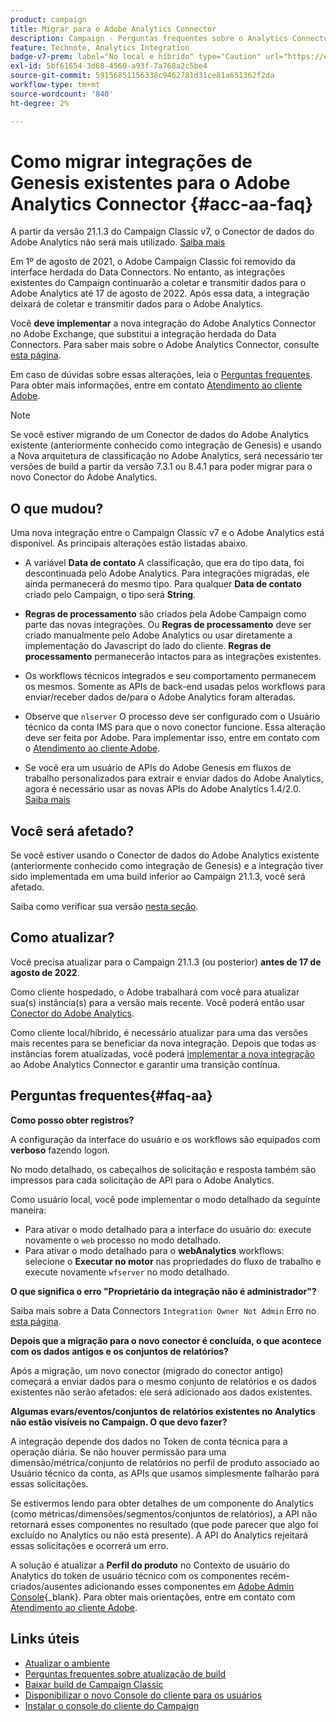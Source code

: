 ```yaml
---
product: campaign
title: Migrar para o Adobe Analytics Connector
description: Campaign - Perguntas frequentes sobre o Analytics Connector
feature: Technote, Analytics Integration
badge-v7-prem: label="No local e híbrido" type="Caution" url="https://experienceleague.adobe.com/docs/campaign-classic/using/installing-campaign-classic/architecture-and-hosting-models/hosting-models-lp/hosting-models.html?lang=pt-BR" tooltip="Aplicável somente a implantações locais e híbridas do v7"
exl-id: 5bf61654-3d68-4560-a93f-7a768a2c5be4
source-git-commit: 59156851156338c9462781d31ce81a651362f2da
workflow-type: tm+mt
source-wordcount: '840'
ht-degree: 2%

---
```


# Como migrar integrações de Genesis existentes para o Adobe Analytics Connector {#acc-aa-faq}



A partir da versão 21.1.3 do Campaign Classic v7, o Conector de dados do Adobe Analytics não será mais utilizado. [Saiba mais](https://experienceleague.adobe.com/docs/analytics/import/dataconnectors/data-connectors-eol.html)

Em 1º de agosto de 2021, o Adobe Campaign Classic foi removido da interface herdada do Data Connectors. No entanto, as integrações existentes do Campaign continuarão a coletar e transmitir dados para o Adobe Analytics até 17 de agosto de 2022. Após essa data, a integração deixará de coletar e transmitir dados para o Adobe Analytics.

Você **deve implementar** a nova integração do Adobe Analytics Connector no Adobe Exchange, que substitui a integração herdada do Data Connectors. Para saber mais sobre o Adobe Analytics Connector, consulte [esta página](../../platform/using/gs-aa.md).

Em caso de dúvidas sobre essas alterações, leia o [Perguntas frequentes](#faq-aa). Para obter mais informações, entre em contato [Atendimento ao cliente Adobe](https://helpx.adobe.com/br/enterprise/admin-guide.html/enterprise/using/support-for-experience-cloud.ug.html).

>[!NOTE]
>
>Se você estiver migrando de um Conector de dados do Adobe Analytics existente (anteriormente conhecido como integração de Genesis) e usando a Nova arquitetura de classificação no Adobe Analytics, será necessário ter versões de build a partir da versão 7.3.1 ou 8.4.1 para poder migrar para o novo Conector do Adobe Analytics.

## O que mudou?

Uma nova integração entre o Campaign Classic v7 e o Adobe Analytics está disponível. As principais alterações estão listadas abaixo.

* A variável **Data de contato** A classificação, que era do tipo data, foi descontinuada pelo Adobe Analytics. Para integrações migradas, ele ainda permanecerá do mesmo tipo. Para qualquer **Data de contato** criado pelo Campaign, o tipo será **String**.

* **Regras de processamento** são criados pela Adobe Campaign como parte das novas integrações. Ou **Regras de processamento** deve ser criado manualmente pelo Adobe Analytics ou usar diretamente a implementação do Javascript do lado do cliente. **Regras de processamento** permanecerão intactos para as integrações existentes.

* Os workflows técnicos integrados e seu comportamento permanecem os mesmos. Somente as APIs de back-end usadas pelos workflows para enviar/receber dados de/para o Adobe Analytics foram alteradas.

* Observe que `nlserver` O processo deve ser configurado com o Usuário técnico da conta IMS para que o novo conector funcione. Essa alteração deve ser feita por Adobe. Para implementar isso, entre em contato com o [Atendimento ao cliente Adobe](https://helpx.adobe.com/br/enterprise/admin-guide.html/enterprise/using/support-for-experience-cloud.ug.html).

* Se você era um usuário de APIs do Adobe Genesis em fluxos de trabalho personalizados para extrair e enviar dados do Adobe Analytics, agora é necessário usar as novas APIs do Adobe Analytics 1.4/2.0. [Saiba mais](https://adobeexchangeec.zendesk.com/hc/en-us/articles/360047148832-Replacements-for-Data-Connector-API-calls)

## Você será afetado?

Se você estiver usando o Conector de dados do Adobe Analytics existente (anteriormente conhecido como integração de Genesis) e a integração tiver sido implementada em uma build inferior ao Campaign 21.1.3, você será afetado.

Saiba como verificar sua versão [nesta seção](../../platform/using/launching-adobe-campaign.md#getting-your-campaign-version).

## Como atualizar?

Você precisa atualizar para o Campaign 21.1.3 (ou posterior) **antes de 17 de agosto de 2022**.

Como cliente hospedado, o Adobe trabalhará com você para atualizar sua(s) instância(s) para a versão mais recente. Você poderá então usar [Conector do Adobe Analytics](../../platform/using/gs-aa.md).

Como cliente local/híbrido, é necessário atualizar para uma das versões mais recentes para se beneficiar da nova integração.
Depois que todas as instâncias forem atualizadas, você poderá [implementar a nova integração](../../platform/using/adobe-analytics-provisioning.md) ao Adobe Analytics Connector e garantir uma transição contínua.

## Perguntas frequentes{#faq-aa}

**Como posso obter registros?**

A configuração da interface do usuário e os workflows são equipados com **verboso** fazendo logon.

No modo detalhado, os cabeçalhos de solicitação e resposta também são impressos para cada solicitação de API para o Adobe Analytics.

Como usuário local, você pode implementar o modo detalhado da seguinte maneira:

* Para ativar o modo detalhado para a interface do usuário do: execute novamente o `web` processo no modo detalhado.
* Para ativar o modo detalhado para o **webAnalytics** workflows: selecione o **Executar no motor** nas propriedades do fluxo de trabalho e execute novamente `wfserver` no modo detalhado.

**O que significa o erro &quot;Proprietário da integração não é administrador&quot;?**

Saiba mais sobre a Data Connectors `Integration Owner Not Admin` Erro no [esta página](https://adobeexchangeec.zendesk.com/hc/en-us/articles/360035167932-Adobe-Analytics-Data-Connectors-Integration-Owner-Not-Admin-Error).

**Depois que a migração para o novo conector é concluída, o que acontece com os dados antigos e os conjuntos de relatórios?**

Após a migração, um novo conector (migrado do conector antigo) começará a enviar dados para o mesmo conjunto de relatórios e os dados existentes não serão afetados: ele será adicionado aos dados existentes.

**Algumas evars/eventos/conjuntos de relatórios existentes no Analytics não estão visíveis no Campaign. O que devo fazer?**

A integração depende dos dados no Token de conta técnica para a operação diária. Se não houver permissão para uma dimensão/métrica/conjunto de relatórios no perfil de produto associado ao Usuário técnico da conta, as APIs que usamos simplesmente falharão para essas solicitações.

Se estivermos lendo para obter detalhes de um componente do Analytics (como métricas/dimensões/segmentos/conjuntos de relatórios), a API não retornará esses componentes no resultado (que pode parecer que algo foi excluído no Analytics ou não está presente). A API do Analytics rejeitará essas solicitações e ocorrerá um erro.

A solução é atualizar a **Perfil do produto** no Contexto de usuário do Analytics do token de usuário técnico com os componentes recém-criados/ausentes adicionando esses componentes em [Adobe Admin Console](https://adminconsole.adobe.com/){_blank}. Para obter mais orientações, entre em contato com [Atendimento ao cliente Adobe](https://helpx.adobe.com/br/enterprise/using/support-for-experience-cloud.html).

## Links úteis

* [Atualizar o ambiente](../../production/using/build-upgrade.md)
* [Perguntas frequentes sobre atualização de build](../../platform/using/faq-build-upgrade.md)
* [Baixar build de Campaign Classic](https://experience.adobe.com/#/downloads/content/software-distribution/br/campaign.html)
* [Disponibilizar o novo Console do cliente para os usuários](../../installation/using/client-console-availability-for-windows.md)
* [Instalar o console do cliente do Campaign](../../installation/using/installing-the-client-console.md)
